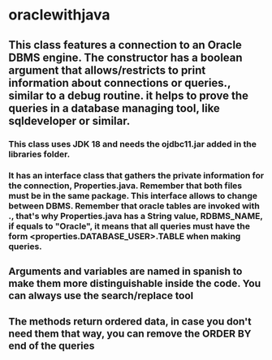 # oraclewithjava

## This class features a connection to an Oracle DBMS engine. The constructor has a boolean argument that allows/restricts to print information about connections or queries., similar to a debug routine. it helps to prove the queries in a database managing tool, like sqldeveloper or similar.

### This class uses JDK 18 and needs the ojdbc11.jar added in the libraries folder.

### It has an interface class that gathers the private information for the connection, Properties.java. Remember that both files must be in the same package. This interface allows to change between DBMS. Remember that oracle tables are invoked with <user>.<table>, that's why Properties.java has a String value, RDBMS_NAME, if equals to "Oracle", it means that all queries must have the form <properties.DATABASE_USER>.TABLE when making queries.

### Arguments and variables are named in spanish to make them more distinguishable inside the code. You can always use the search/replace tool

### The methods return ordered data, in case you don't need them that way, you can remove the ORDER BY end of the queries 


